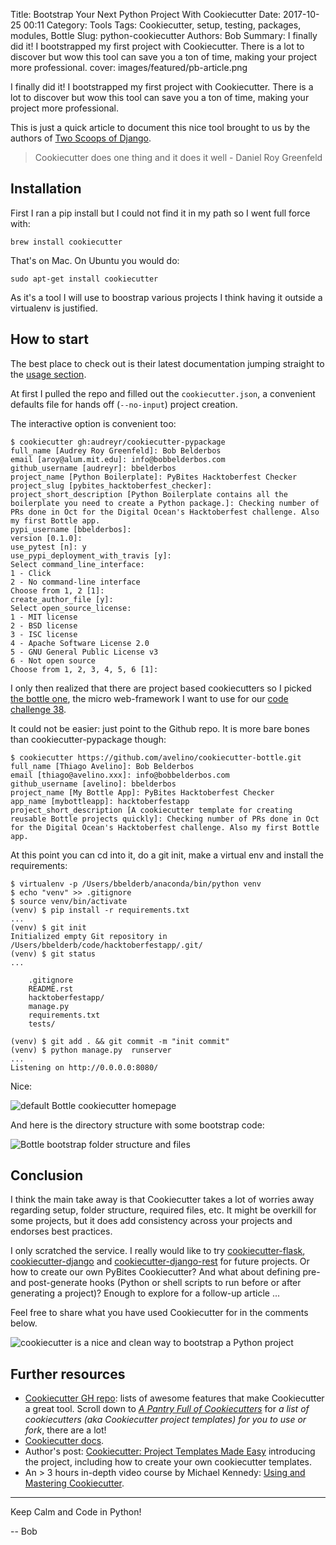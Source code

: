Title: Bootstrap Your Next Python Project With Cookiecutter
Date: 2017-10-25 00:11
Category: Tools
Tags: Cookiecutter, setup, testing, packages, modules, Bottle
Slug: python-cookiecutter
Authors: Bob
Summary: I finally did it! I bootstrapped my first project with Cookiecutter. There is a lot to discover but wow this tool can save you a ton of time, making your project more professional.
cover: images/featured/pb-article.png

I finally did it! I bootstrapped my first project with Cookiecutter. There is a lot to discover but wow this tool can save you a ton of time, making your project more professional.

This is just a quick article to document this nice tool brought to us by the authors of [Two Scoops of Django](https://www.amazon.com/dp/0692915729/?tag=pyb0f-20).

> Cookiecutter does one thing and it does it well - Daniel Roy Greenfeld

## Installation

First I ran a pip install but I could not find it in my path so I went full force with:

	brew install cookiecutter

That's on Mac. On Ubuntu you would do:

	sudo apt-get install cookiecutter

As it's a tool I will use to boostrap various projects I think having it outside a virtualenv is justified.

## How to start

The best place to check out is their latest documentation jumping straight to the [usage section](https://cookiecutter.readthedocs.io/en/latest/usage.html).

At first I pulled the repo and filled out the `cookiecutter.json`, a convenient defaults file for hands off (`--no-input`) project creation. 

The interactive option is convenient too:

	$ cookiecutter gh:audreyr/cookiecutter-pypackage
	full_name [Audrey Roy Greenfeld]: Bob Belderbos
	email [aroy@alum.mit.edu]: info@bobbelderbos.com
	github_username [audreyr]: bbelderbos
	project_name [Python Boilerplate]: PyBites Hacktoberfest Checker
	project_slug [pybites_hacktoberfest_checker]:
	project_short_description [Python Boilerplate contains all the boilerplate you need to create a Python package.]: Checking number of PRs done in Oct for the Digital Ocean's Hacktoberfest challenge. Also my first Bottle app.
	pypi_username [bbelderbos]:
	version [0.1.0]:
	use_pytest [n]: y
	use_pypi_deployment_with_travis [y]:
	Select command_line_interface:
	1 - Click
	2 - No command-line interface
	Choose from 1, 2 [1]:
	create_author_file [y]:
	Select open_source_license:
	1 - MIT license
	2 - BSD license
	3 - ISC license
	4 - Apache Software License 2.0
	5 - GNU General Public License v3
	6 - Not open source
	Choose from 1, 2, 3, 4, 5, 6 [1]:

I only then realized that there are project based cookiecutters so I picked [the bottle one](https://github.com/avelino/cookiecutter-bottle), the micro web-framework I want to use for our [code challenge 38](https://pybit.es/codechallenge38.html).

It could not be easier: just point to the Github repo. It is more bare bones than cookiecutter-pypackage though:

	$ cookiecutter https://github.com/avelino/cookiecutter-bottle.git
	full_name [Thiago Avelino]: Bob Belderbos
	email [thiago@avelino.xxx]: info@bobbelderbos.com
	github_username [avelino]: bbelderbos
	project_name [My Bottle App]: PyBites Hacktoberfest Checker
	app_name [mybottleapp]: hacktoberfestapp
	project_short_description [A cookiecutter template for creating reusable Bottle projects quickly]: Checking number of PRs done in Oct for the Digital Ocean's Hacktoberfest challenge. Also my first Bottle app.

At this point you can cd into it, do a git init, make a virtual env and install the requirements:

	$ virtualenv -p /Users/bbelderb/anaconda/bin/python venv
	$ echo "venv" >> .gitignore
	$ source venv/bin/activate
	(venv) $ pip install -r requirements.txt
	...
	(venv) $ git init
	Initialized empty Git repository in /Users/bbelderb/code/hacktoberfestapp/.git/
	(venv) $ git status
	...

		.gitignore
		README.rst
		hacktoberfestapp/
		manage.py
		requirements.txt
		tests/

	(venv) $ git add . && git commit -m "init commit"
	(venv) $ python manage.py  runserver
	...
	Listening on http://0.0.0.0:8080/

Nice:

![default Bottle cookiecutter homepage]({filename}/images/cookiecutter_bottle.png)

And here is the directory structure with some bootstrap code:

![Bottle bootstrap folder structure and files]({filename}/images/bottle_app_boilerplate.png)

## Conclusion

I think the main take away is that Cookiecutter takes a lot of worries away regarding setup, folder structure, required files, etc. It might be overkill for some projects, but it does add consistency  across your projects and endorses best practices.

I only scratched the service. I really would like to try [cookiecutter-flask](https://github.com/sloria/cookiecutter-flask), [cookiecutter-django](https://github.com/pydanny/cookiecutter-django) and [cookiecutter-django-rest](https://github.com/agconti/cookiecutter-django-rest) for future projects. Or how to create our own PyBites Cookiecutter? And what about defining pre- and post-generate hooks (Python or shell scripts to run before or after generating a project)? Enough to explore for a follow-up article ...

Feel free to share what you have used Cookiecutter for in the comments below. 

![cookiecutter is a nice and clean way to bootstrap a Python project]({filename}/images/banners/pb_cookiecutter.png)

## Further resources

* [Cookiecutter GH repo](https://github.com/audreyr/cookiecutter): lists of awesome features that make Cookiecutter a great tool. Scroll down to [*A Pantry Full of Cookiecutters*](https://github.com/audreyr/cookiecutter#a-pantry-full-of-cookiecutters) for *a list of cookiecutters (aka Cookiecutter project templates) for you to use or fork*, there are a lot!
* [Cookiecutter docs](https://cookiecutter.readthedocs.io/en/latest/).
* Author's post: [Cookiecutter: Project Templates Made Easy](https://www.pydanny.com/cookie-project-templates-made-easy.html) introducing the project, including how to create your own cookiecutter templates.
* An > 3 hours in-depth video course by Michael Kennedy: [Using and Mastering Cookiecutter](https://training.talkpython.fm/courses/explore_cookiecutter_course/using-and-mastering-cookiecutter-templates-for-project-creation).

---

Keep Calm and Code in Python!

-- Bob
